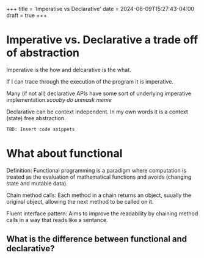 +++
title = 'Imperative vs Declarative'
date = 2024-06-09T15:27:43-04:00
draft = true
+++

# Imperative vs. Declarative a trade off of abstraction

Imperative is the how and delcarative is the what.

If I can trace through the execution of the program it is imperative. 

Many (if not all) declarative APIs have some sort of underlying imperative implementation *scooby do unmask meme*

Declarative can be context independent. In my own words it is a context (state) free abstraction. 

`TBD: Insert code snippets` 

# What about functional

Definition: Functional programming is a paradigm where computation is treated as the evaluation of mathematical functions and avoids (changing state and mutable data).  

Chain method calls: Each method in a chain returns an object, suually the original object, allowing the next method to be called on it.

Fluent interface pattern: Aims to improve the readability by chaining method calls in a way that reads like a sentance.

## What is the difference between functional and declarative? 
